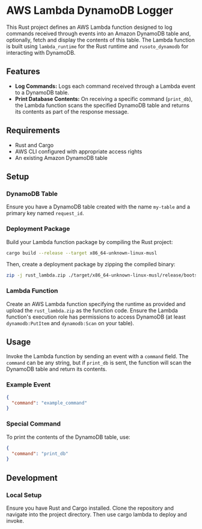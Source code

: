 # AWS Lambda DynamoDB Logger

This Rust project defines an AWS Lambda function designed to log commands received through events into an Amazon DynamoDB table and, optionally, fetch and display the contents of this table. The Lambda function is built using `lambda_runtime` for the Rust runtime and `rusoto_dynamodb` for interacting with DynamoDB.

## Features

- **Log Commands:** Logs each command received through a Lambda event to a DynamoDB table.
- **Print Database Contents:** On receiving a specific command (`print_db`), the Lambda function scans the specified DynamoDB table and returns its contents as part of the response message.

## Requirements

- Rust and Cargo
- AWS CLI configured with appropriate access rights
- An existing Amazon DynamoDB table

## Setup

### DynamoDB Table

Ensure you have a DynamoDB table created with the name `my-table` and a primary key named `request_id`.

### Deployment Package

Build your Lambda function package by compiling the Rust project:

```bash
cargo build --release --target x86_64-unknown-linux-musl
```

Then, create a deployment package by zipping the compiled binary:

```bash
zip -j rust_lambda.zip ./target/x86_64-unknown-linux-musl/release/bootstrap
```

### Lambda Function

Create an AWS Lambda function specifying the runtime as provided and upload the `rust_lambda.zip` as the function code. Ensure the Lambda function's execution role has permissions to access DynamoDB (at least `dynamodb:PutItem` and `dynamodb:Scan` on your table).

## Usage

Invoke the Lambda function by sending an event with a `command` field. The `command` can be any string, but if `print_db` is sent, the function will scan the DynamoDB table and return its contents.

### Example Event

```json
{
  "command": "example_command"
}
```

### Special Command

To print the contents of the DynamoDB table, use:

```json
{
  "command": "print_db"
}
```

## Development

### Local Setup

Ensure you have Rust and Cargo installed. Clone the repository and navigate into the project directory. Then use cargo lambda to deploy and invoke.

